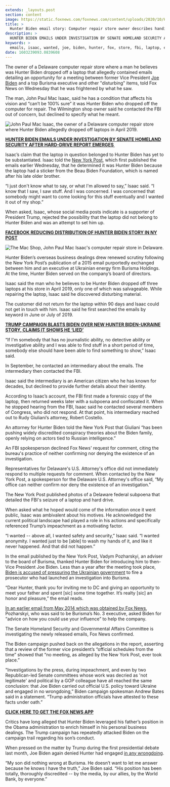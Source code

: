 ```yaml
--- 
extends: _layouts.post 
section: content 
image: https://static.foxnews.com/foxnews.com/content/uploads/2020/10/Hunter-Biden-Getty.jpg 
title: > 
  Hunter Biden email story: Computer repair store owner describes handing over laptop to FBI 
description: > 
  HUNTER BIDEN EMAILS UNDER INVESTIGATION BY SENATE HOMELAND SECURITY AFTER HARD-DRIVE REPORT EMERGESIsaac’s claim that the laptop in question belonged to Hunter Biden has yet to be substantiated.At the time, Hunter Biden served on the company’s board of directors.And that did not happen.”In the email published by the New York Post, Vadym Pozharskyi, an adviser to the board of Burisma, thanked Hunter Biden for introducing him to then-Vice President Joe Biden.When pressed on the matter by Trump during the first presidential debate last month, Joe Biden again denied Hunter had engaged in any wrongdoing.He doesn’t want to let me answer because he knows I have the truth,” Joe Biden said. 
keywords: > 
  emails, isaac, wanted, joe, biden, hunter, fox, store, fbi, laptop, email, post, handing, computer, york, repair, owner, describes 
date: 1603239093.0839608 
--- 
```

<div><p class="speakable">The owner of a Delaware computer repair store where a man he believes was Hunter Biden&#160;dropped off a laptop that allegedly contained emails detailing an opportunity for a meeting between former Vice President&#160;<a href="https://www.foxnews.com/category/person/joe-biden" target="_blank">Joe Biden</a> and a top Burisma executive and other "disturbing" items, told&#160;Fox News on Wednesday that he was frightened by what he saw.</p><p class="ad gam"></p><p class="ad gam"></p><p class="ad gam"></p><p class="speakable">The man, John Paul Mac Isaac, said he has a condition that affects his vision and &#8220;can&#8217;t be 100% sure&#8221; it was Hunter Biden who dropped off the computer for repair. The Wilmington&#160;shop owner said he contacted the FBI out of concern, but&#160;declined to specify what he meant.</p><img src="https://a57.foxnews.com/static.foxnews.com/foxnews.com/content/uploads/2020/10/640/320/Com-Store-Owner-JACQUI-HEINRICH.jpg?ve=1&amp;tl=1" alt="John Paul Mac Isaac, the owner of a Delaware computer repair store where Hunter Biden allegedly dropped off laptops in April 2019."><p><strong><a href="https://www.foxnews.com/politics/hunter-biden-emails-senate-homeland-security-committee-investigating-hard-drive-laptop" target="_blank">HUNTER BIDEN EMAILS UNDER INVESTIGATION BY SENATE HOMELAND SECURITY AFTER HARD-DRIVE REPORT EMERGES&#160;</a></strong></p><p>Isaac&#8217;s claim that the laptop in question belonged to Hunter Biden has yet to be substantiated. Isaac told the <a href="https://nypost.com/2020/10/14/email-reveals-how-hunter-biden-introduced-ukrainian-biz-man-to-dad/" target="_blank">New York Post</a>, which first published the emails earlier Wednesday, that he determined it was Hunter Biden because the laptop had a sticker from the Beau Biden Foundation, which is named after his late older brother.</p><p class="ad gam"></p><p>&#8220;I just don't know what to say, or what I'm allowed to say,&#8221; Isaac said. &#8220;I know that I saw, I saw stuff. And I was concerned. I was concerned that somebody might want to come looking for this stuff eventually and I wanted it out of my shop.&#8221;</p><p class="ad gam"></p><p>When asked, Isaac, whose social media posts indicate is a supporter of President Trump,&#160;rejected the possibility that the laptop did not belong to Hunter Biden and was an attempt to set him up.</p><p><strong><a href="https://www.foxbusiness.com/technology/facebook-reducing-distribution-of-hunter-biden-story-in-new-york-post" target="_blank">FACEBOOK REDUCING DISTRIBUTION OF HUNTER BIDEN STORY IN NY POST</a>&#160;</strong></p><p class="ad gam"></p><img src="https://a57.foxnews.com/static.foxnews.com/foxnews.com/content/uploads/2020/10/640/320/Com-Store-JACQUI-HEINRICH.jpg?ve=1&amp;tl=1" alt="The Mac Shop, John Paul Mac Isaac's computer repair store in Delaware."><p>Hunter Biden&#8217;s overseas business dealings drew renewed scrutiny following the New York Post&#8217;s publication of a 2015 email purportedly exchanged between him and an executive at Ukrainian energy firm Burisma Holdings. At the time, Hunter Biden served on the company&#8217;s board of directors.</p><p class="ad gam"></p><p>Isaac said the man who he believes&#160;to be Hunter Biden dropped off three laptops at his store in April 2019, only one of which was salvageable. While repairing the laptop, Isaac said he discovered disturbing material.</p><p class="ad gam"></p><p>The customer did not return for the laptop within 90 days and Isaac could not get in touch with him. Isaac said he first searched the emails by keyword in June or July of 2019. </p><p class="ad gam"></p><p><strong><a href="https://www.foxnews.com/politics/trump-campaign-biden-hunters-business-deal-story" target="_blank">TRUMP CAMPAIGN BLASTS BIDEN OVER NEW HUNTER BIDEN-UKRAINE STORY, CLAIMS IT SHOWS HE &#8216;LIED&#8217;</a></strong></p><p>&#8220;If I'm somebody that has no journalistic ability, no detective ability or investigative ability and I was able to find stuff in a short period of time, somebody else should have been able to find something to show,&#8221; Isaac said.</p><p>In September, he contacted an intermediary about the emails. The intermediary then contacted the FBI.</p><p class="ad gam"></p><p class="ad gam"></p><p>Isaac said the intermediary is an American citizen who he has known for decades, but declined to provide further details about their identity.</p><p>According to Isaac&#8217;s account, the FBI first made a forensic copy of the laptop, then returned weeks later with a subpoena and confiscated it. When he stopped hearing from the FBI, Isaac said he contacted several members of Congress, who did not respond. At that point, his intermediary reached out to Rudy Giuliani&#8217;s attorney, Robert Costello.</p><p class="ad gam"></p><p>An attorney for Hunter Biden told the New York Post that Giuliani &#8220;has been pushing widely discredited conspiracy theories about the Biden family, openly relying on actors tied to Russian intelligence.&#8221;</p><p class="ad gam"></p><p>An FBI spokesperson declined Fox News' request for comment, citing the bureau's practice of neither confirming nor denying the existence of an investigation.</p><p class="ad gam"></p><p>Representatives for Delaware's U.S. Attorney's office did not immediately respond to multiple requests for comment. When contacted by the New York Post, a spokesperson for the&#160;Delaware U.S. Attorney's office said,&#160;&#8220;My office can neither confirm nor deny the existence of an investigation."</p><p>The New York Post published photos of a Delaware federal subpoena that detailed the FBI's seizure of a laptop and hard drive.</p><p class="ad gam"></p><p>When asked what he hoped would come of the information once it went public, Isaac was ambivalent about his motives. He acknowledged the current political landscape had played a role in&#160;his actions and specifically referenced Trump&#8217;s impeachment as a motivating factor.</p><p>&#8220;I wanted -- above all, I wanted safety and security,&#8221; Isaac said. &#8220;I wanted anonymity. I wanted just to be [able] to wash my hands of it, and like it never happened. And that did not happen.&#8221;</p><p class="ad gam"></p><p>In the email published by the New York Post, Vadym Pozharskyi, an adviser to the board of Burisma, thanked Hunter Biden for introducing him to then-Vice President Joe Biden. Less than a year after the meeting took place, <a href="https://www.foxnews.com/politics/joe-biden-under-probe-in-ukraine-for-alleged-link-to-top-prosecutors-2016-ouster-report" target="_blank">Biden is accused of&#160;pressuring&#160;the Ukrainian government</a> to fire a prosecutor who had launched an investigation into Burisma.</p><p class="ad gam"></p><p class="ad gam"></p><p>&#8220;Dear Hunter, thank you for inviting me to DC and giving an opportunity to meet your father and spent [sic] some time together. It&#8217;s realty [sic] an honor and pleasure,&#8221; the email reads.</p><p><a href="https://www.foxnews.com/politics/emails-to-hunter-biden-show-plans-to-meet-with-state-department-officials-about-burisma-probe" target="_blank">In an earlier email from May 2014 which was obtained by Fox News</a>, Pozharskyi, who was said to be Burisma&#8217;s No. 3 executive, asked Biden for &#8220;advice on how you could use your influence&#8221; to help the company.</p><p>The Senate Homeland Security and Governmental Affairs Committee is investigating the newly released emails, Fox News confirmed.</p><p class="ad gam"></p><p class="ad gam"></p><p>The Biden campaign pushed back on the allegations in the report, asserting that a review of the former vice president&#8217;s &#8220;official schedules from the time&#8221; showed that &#8220;no meeting, as alleged by the New York Post, ever took place.&#8221;</p><p>"Investigations by the press, during impeachment, and even by two Republican-led Senate committees whose work was decried as 'not legitimate' and political by a GOP colleague have all reached the same conclusion: that Joe Biden carried out official U.S. policy toward Ukraine and engaged in no wrongdoing,&#8221; Biden campaign spokesman Andrew Bates said in a statement. &#8220;Trump administration officials have attested to these facts under oath.&#8221;</p><p><strong><a href="https://www.foxnews.com/apps-products?pid=AppArticleLink">CLICK HERE TO GET THE FOX NEWS APP</a></strong></p><p class="ad gam"></p><p>Critics have long alleged that Hunter Biden leveraged his father&#8217;s position in the Obama administration to enrich himself in his personal business dealings. The Trump campaign has repeatedly attacked Biden on the campaign trail regarding his son&#8217;s conduct.</p><p class="ad gam"></p><p class="ad gam"></p><p>When pressed on the matter by Trump during the first presidential debate last month, Joe Biden again denied Hunter had engaged <a href="https://www.foxnews.com/politics/trump-hunter-biden-ukraine-china-dealings-presidential-debate">in any wrongdoing</a>.</p><p>&#8220;My son did nothing wrong at Burisma. He doesn&#8217;t want to let me answer because he knows I have the truth,&#8221; Joe Biden said. &#8220;His position has been totally, thoroughly discredited -- by the media, by our allies, by the World Bank, by everyone.&#8221; </p><p class="ad gam"></p></div>